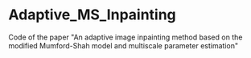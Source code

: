 # Adaptive_MS_Inpainting
Code of the paper "An adaptive image inpainting method based on the modified Mumford-Shah model and multiscale parameter estimation"
